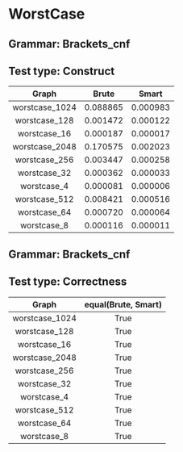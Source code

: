 # WorstCase

## Grammar: Brackets_cnf
## Test type: Construct

| Graph | Brute | Smart |
|:-----:|:-----:|:-----:|
| worstcase_1024 | 0.088865 | 0.000983 |
| worstcase_128 | 0.001472 | 0.000122 |
| worstcase_16 | 0.000187 | 0.000017 |
| worstcase_2048 | 0.170575 | 0.002023 |
| worstcase_256 | 0.003447 | 0.000258 |
| worstcase_32 | 0.000362 | 0.000033 |
| worstcase_4 | 0.000081 | 0.000006 |
| worstcase_512 | 0.008421 | 0.000516 |
| worstcase_64 | 0.000720 | 0.000064 |
| worstcase_8 | 0.000116 | 0.000011 |

## Grammar: Brackets_cnf
## Test type: Correctness

| Graph | equal(Brute, Smart) |
|:-----:|:-------------------:|
| worstcase_1024 | True |
| worstcase_128 | True |
| worstcase_16 | True |
| worstcase_2048 | True |
| worstcase_256 | True |
| worstcase_32 | True |
| worstcase_4 | True |
| worstcase_512 | True |
| worstcase_64 | True |
| worstcase_8 | True |

